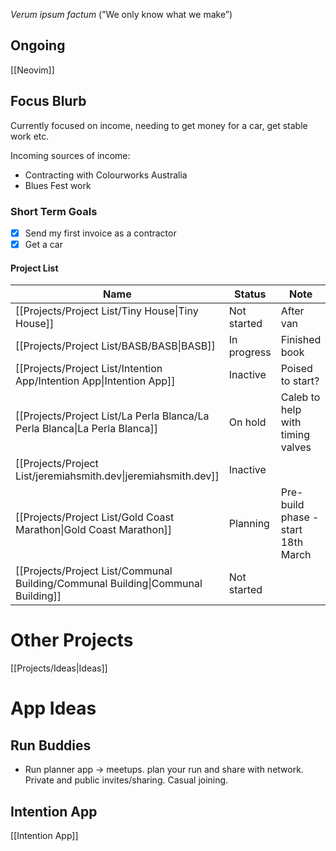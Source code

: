 _Verum ipsum factum_ (”We only know what we make”)

## Ongoing
[[Neovim]]

## Focus Blurb

Currently focused on income, needing to get money for a car, get stable work etc.

Incoming sources of income:

- Contracting with Colourworks Australia
- Blues Fest work

### Short Term Goals

- [x] Send my first invoice as a contractor
- [x] Get a car

#### Project List

|Name|Status|Note|Tags|
|---|---|---|---|
|[[Projects/Project List/Tiny House\|Tiny House]]|Not started|After van||
|[[Projects/Project List/BASB/BASB\|BASB]]|In progress|Finished book||
|[[Projects/Project List/Intention App/Intention App\|Intention App]]|Inactive|Poised to start?||
|[[Projects/Project List/La Perla Blanca/La Perla Blanca\|La Perla Blanca]]|On hold|Caleb to help with timing valves||
|[[Projects/Project List/jeremiahsmith.dev\|jeremiahsmith.dev]]|Inactive|||
|[[Projects/Project List/Gold Coast Marathon\|Gold Coast Marathon]]|Planning|Pre-build phase - start 18th March||
|[[Projects/Project List/Communal Building/Communal Building\|Communal Building]]|Not started|||

  
  

# Other Projects

[[Projects/Ideas|Ideas]]

  

# App Ideas

## Run Buddies

- Run planner app → meetups. plan your run and share with network. Private and public invites/sharing. Casual joining.
## Intention App
[[Intention App]]